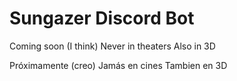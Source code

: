 # Sungazer Discord Bot
Coming soon (I think)
Never in theaters
Also in 3D

Próximamente (creo)
Jamás en cines
Tambien en 3D

